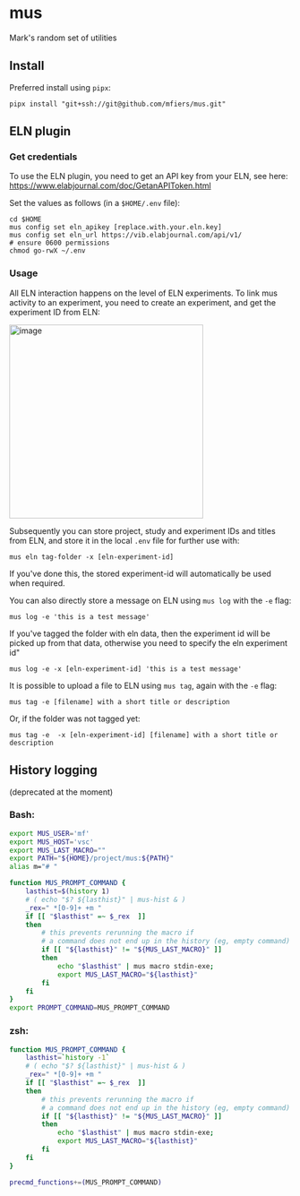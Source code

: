 # mus
Mark's random set of utilities

## Install

Preferred install using `pipx`:

```
pipx install "git+ssh://git@github.com/mfiers/mus.git"
```


## ELN plugin

### Get credentials

To use the ELN plugin, you need to get an API key from your ELN, see here: https://www.elabjournal.com/doc/GetanAPIToken.html

Set the values as follows (in a `$HOME/.env` file):

```
cd $HOME
mus config set eln_apikey [replace.with.your.eln.key]
mus config set eln_url https://vib.elabjournal.com/api/v1/
# ensure 0600 permissions
chmod go-rwX ~/.env
```

### Usage

All ELN interaction happens on the level of ELN experiments. To link mus activity to an experiment, you need to create an experiment, and get the experiment ID from ELN:

<img width="346" alt="image" src="https://github.com/user-attachments/assets/c46887f0-3d8e-469e-bd12-af97c8b5c27b">

Subsequently you can store project, study and experiment IDs and titles from ELN, and store it in the local `.env` file for further use with:

```
mus eln tag-folder -x [eln-experiment-id]
```

If you've done this, the stored experiment-id will automatically be used when required.

You can also directly store a message on ELN using `mus log` with the `-e` flag:

```
mus log -e 'this is a test message'
```

If you've tagged the folder with eln data, then the experiment id will be picked up from that data, otherwise you need to specify the eln experiment id"

```
mus log -e -x [eln-experiment-id] 'this is a test message'
```

It is possible to upload a file to ELN using `mus tag`, again with the `-e` flag:

```
mus tag -e [filename] with a short title or description
```

Or, if the folder was not tagged yet:


```
mus tag -e  -x [eln-experiment-id] [filename] with a short title or description
```


## History logging

(deprecated at the moment)

### Bash:

```bash
export MUS_USER='mf'
export MUS_HOST='vsc'
export MUS_LAST_MACRO=""
export PATH="${HOME}/project/mus:${PATH}"
alias m="# "

function MUS_PROMPT_COMMAND {
    lasthist=$(history 1)
    # ( echo "$? ${lasthist}" | mus-hist & )
    _rex=" *[0-9]+ +m "
    if [[ "$lasthist" =~ $_rex  ]]
	then
        # this prevents rerunning the macro if
        # a command does not end up in the history (eg, empty command)
        if [[ "${lasthist}" != "${MUS_LAST_MACRO}" ]]
        then
            echo "$lasthist" | mus macro stdin-exe;
            export MUS_LAST_MACRO="${lasthist}"
        fi
    fi
}
export PROMPT_COMMAND=MUS_PROMPT_COMMAND
```

### zsh:

```zsh
function MUS_PROMPT_COMMAND {
    lasthist=`history -1`
    # ( echo "$? ${lasthist}" | mus-hist & )
    _rex=" *[0-9]+ +m "
    if [[ "$lasthist" =~ $_rex  ]]
	then
        # this prevents rerunning the macro if
        # a command does not end up in the history (eg, empty command)
        if [[ "${lasthist}" != "${MUS_LAST_MACRO}" ]]
        then
            echo "$lasthist" | mus macro stdin-exe;
            export MUS_LAST_MACRO="${lasthist}"
        fi
    fi
}

precmd_functions+=(MUS_PROMPT_COMMAND)
```
